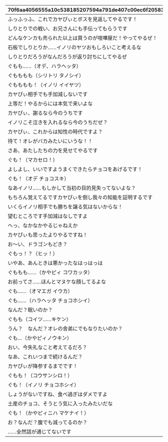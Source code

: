|70f6aa4056555a10c538185207594a791de407c00ec6f2058316509319662333|38cda93e8f9f3fe8bd8101059cb34f59f661f50a5f08a52e3ea28df901f36ec4|747833f0e96b4a2e0015fa4ccf0d09cbcd9afb75b6f4bee5795aefa6970970ab|8507c27ffd639f1954e2580144f04184fb7d42273495713a85fd68a42714d18c|12a2c39aa16b0e858854265c71de83976ab439fc081e7528b4cf7d1c591256cc|5ec4fc9719ba9885de3db28edff82ac999a5d5563a9ff78691301262a65b8e2d|feef63dcbd695b6b96cb97d7abc039373afc4b21b4e586e6bdd332f17004ee04|
| --- | --- | --- | --- | --- | --- | --- |
|ふっふっふ、これでカヤぴぃとボスを見返してやるです！|vo_minigame_1004|2|1|10001|vo_minigame_1004_top_1_000|1000101|
|しりとりでの戦い、お兄さんにも手伝ってもらうです|vo_minigame_1004|2|1|10002|vo_minigame_1004_top_1_003|1000201|
|どんなケンカも売られた以上は買うのが喧嘩屋だ！やってやるぜ！|vo_minigame_1004|1|2|10003|vo_minigame_1004_top_1_004|1000301|
|石板でしりとりか……イノリのヤツおもしろいこと考えるな|vo_minigame_1004|1|2|10004|vo_minigame_1004_top_1_005|1000401|
|しりとりだろうがなんだろうが返り討ちにしてやるぜ|vo_minigame_1004|1|2|10005|vo_minigame_1004_top_1_006|1000501|
|ぐもも……（オデ、ハラヘッタ）|vo_minigame_1004|2|3|10006|vo_minigame_1004_top_1_007|1000601|
|ぐもももも（シリトリ タノシイ）|vo_minigame_1004|2|3|10007|vo_minigame_1004_top_1_008|1000701|
|ぐもももも！（イノリ イイヤツ）|vo_minigame_1004|2|3|10008|vo_minigame_1004_top_1_009|1000801|
|カヤぴぃ相手でも手加減しないです|vo_minigame_1004|2|1|10009|vo_minigame_1004_top_2_010|1000901|
|上等だ！やるからには本気で来いよな|vo_minigame_1004|1|2|10009|vo_minigame_1004_top_2_011|1000902|
|カヤぴぃ、謝るなら今のうちです|vo_minigame_1004|2|1|10010|vo_minigame_1004_top_2_012|1001001|
|イノリこそ泣きを入れるなら今のうちだぜ？|vo_minigame_1004|1|2|10010|vo_minigame_1004_top_2_013|1001002|
|カヤぴぃ、これからは知性の時代ですよ？|vo_minigame_1004|2|1|10011|vo_minigame_1004_top_2_014|1001101|
|待て！オレがバカみたいにいうな！！|vo_minigame_1004|1|2|10011|vo_minigame_1004_top_2_015|1001102|
|さあ、あたしたちの力を見せてやるです|vo_minigame_1004|1|1|10012|vo_minigame_1004_top_2_016|1001201|
|ぐも！（マカセロ！）|vo_minigame_1004|2|3|10012|vo_minigame_1004_top_2_017|1001202|
|よしよし、いいですようまくできたらチョコをあげるです！|vo_minigame_1004|1|1|10013|vo_minigame_1004_top_2_018|1001301|
|ぐも！（オデ チョコスキ）|vo_minigame_1004|2|3|10013|vo_minigame_1004_top_2_019|1001302|
|なあイノリ……もしかして当初の目的見失ってないよな？|vo_minigame_1004|1|2|10014|vo_minigame_1004_top_2_023|1001401|
|もちろん覚えてるですカヤぴぃを倒し我々の知能を証明するです|vo_minigame_1004|2|1|10014|vo_minigame_1004_top_2_024|1001402|
|いくらイノリ相手でも勝ちを譲る気はないからな！|vo_minigame_1004|1|2|10015|vo_minigame_1004_top_2_025|1001501|
|望むところです手加減はなしですよ|vo_minigame_1004|2|1|10015|vo_minigame_1004_top_2_026|1001502|
|へっ、なかなかやるじゃねえか|vo_minigame_1004|1|2|10016|vo_minigame_1004_top_2_027|1001601|
|カヤぴぃも思ったよりやるですね！|vo_minigame_1004|2|1|10016|vo_minigame_1004_top_2_028|1001602|
|お～い、ドラゴンもどき？|vo_minigame_1004|1|2|10017|vo_minigame_1004_top_2_029|1001701|
|ぐもっ！？（ヒッ！）|vo_minigame_1004|2|3|10017|vo_minigame_1004_top_2_030|1001702|
|いやあ、あんときは悪かったなはっはっは|vo_minigame_1004|1|2|10018|vo_minigame_1004_top_2_031|1001801|
|ぐももも……（かやピィ コワカッタ）|vo_minigame_1004|2|3|10018|vo_minigame_1004_top_2_032|1001802|
|お前ってさ……ほんとマヌケな顔してるよな|vo_minigame_1004|1|2|10019|vo_minigame_1004_top_2_033|1001901|
|ぐも……（オマエガ イウカ）|vo_minigame_1004|2|3|10019|vo_minigame_1004_top_2_034|1001902|
|ぐも……（ハラヘッタ チョコホシイ）|vo_minigame_1004|2|3|10020|vo_minigame_1004_top_2_044|1002001|
|なんだ？眠いのか？|vo_minigame_1004|1|2|10020|vo_minigame_1004_top_2_045|1002002|
|ぐもも（コイツ……キケン）|vo_minigame_1004|2|3|10021|vo_minigame_1004_top_2_046|1002101|
|うん？　なんだ？オレの舎弟にでもなりたいのか？|vo_minigame_1004|1|2|10021|vo_minigame_1004_top_2_047|1002102|
|ぐも…（かやピィノウキン）|vo_minigame_1004|2|3|10022|vo_minigame_1004_top_2_048|1002201|
|おい、今失礼なこと考えてるだろ？|vo_minigame_1004|1|2|10022|vo_minigame_1004_top_2_049|1002202|
|なあ、これいつまで続けるんだ？|vo_minigame_1004|1|2|10023|vo_minigame_1004_top_3_058|1002301|
|カヤぴぃが降参するまでです！|vo_minigame_1004|2|1|10023|vo_minigame_1004_top_3_059|1002302|
|ぐもも！（コウサンシロ！）|vo_minigame_1004|2|3|10023|vo_minigame_1004_top_3_060|1002303|
|ぐも！（イノリ チョコホシイ）|vo_minigame_1004|2|3|10024|vo_minigame_1004_top_3_065|1002401|
|しょうがないですね、食べ過ぎはダメですよ|vo_minigame_1004|1|1|10024|vo_minigame_1004_top_3_066|1002402|
|土産のチョコ、そうとう気に入ったみたいだな|vo_minigame_1004|1|2|10024|vo_minigame_1004_top_3_067|1002403|
|ぐも！（かやピィニハ マケナイ！）|vo_minigame_1004|2|3|10025|vo_minigame_1004_top_3_068|1002501|
|お？なんだ？腹でも減ってるのか？|vo_minigame_1004|1|2|10025|vo_minigame_1004_top_3_069|1002502|
|……全然話が通じてないです|vo_minigame_1004|2|1|10025|vo_minigame_1004_top_3_070|1002503|